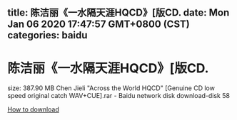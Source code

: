 
title: 陈洁丽《一水隔天涯HQCD》[版CD.
date: Mon Jan 06 2020 17:47:57 GMT+0800 (CST)    
categories: baidu
---

# 陈洁丽《一水隔天涯HQCD》[版CD.
size: 387.90 MB
 Chen Jieli "Across the World HQCD" [Genuine CD low speed original catch WAV+CUE].rar - Baidu network disk download-disk 58
 

[How to download](https://bpcam.bemobtrk.com/go/2ceec3aa-1ca2-46d6-b9ff-aaa5c184517c?jno=2477)